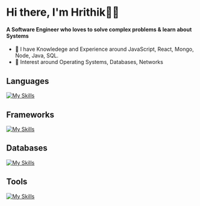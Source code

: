 <h1>Hi there, I'm Hrithik👋👋</h1>
<h4 >
  A Software Engineer who loves to solve complex problems & learn about Systems  
</h4>
<ul>
  <li>🌱 I have Knowledege and Experience around JavaScript, React, Mongo, Node, Java, SQL.</li>
  <li>📝 Interest around Operating Systems, Databases, Networks</li>
</ul>

<h2>Languages</h2>

[![My Skills](https://skillicons.dev/icons?i=java,ts,js,bash,c,cpp)](https://skillicons.dev)

<h2>Frameworks</h2>
  
[![My Skills](https://skillicons.dev/icons?i=nodejs,express,redux,react,nextjs,tailwindcss)](https://skillicons.dev)

<h2>Databases</h2>
  
[![My Skills](https://skillicons.dev/icons?i=postgres,redis,mongo,mysql)](https://skillicons.dev)

<h2>Tools</h2>
 
[![My Skills](https://skillicons.dev/icons?i=neovim,vim,git,docker,kubernetes,linux)](https://skillicons.dev)

